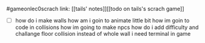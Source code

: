 #gameonlec0scrach 
link: [[tails' notes]][[todo on tails's scrach game]]


- [ ] how do i make walls
how am i goin to animate little bit
how im goin to code in collisions
how im going to make npcs
how do i add difficulty and challange
floor collision instead of whole wall
i need terminal in game
